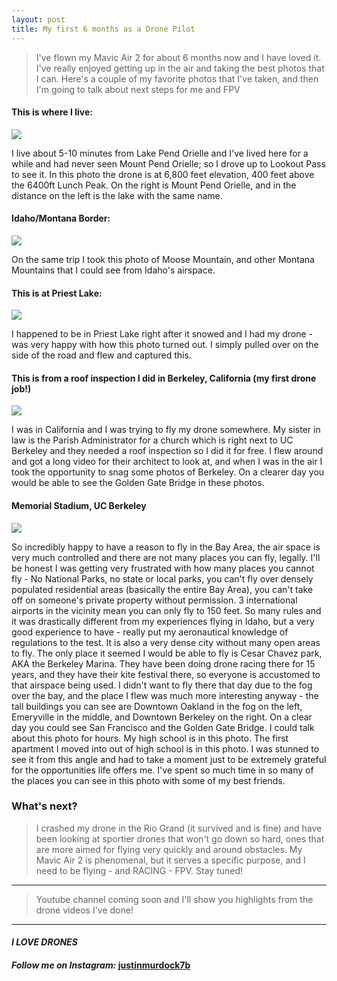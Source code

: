 ```yaml
---
layout: post
title: My first 6 months as a Drone Pilot
---
```


>I've flown my Mavic Air 2 for about 6 months now and I have loved it. I've really enjoyed getting up in the air and taking the best photos that I can. Here's a couple of my favorite photos that I've taken, and then I'm going to talk about next steps for me and FPV

#### **This is where I live:**

<img src="https://github.com/murdockfpv/murdockfpv.github.io/blob/master/images/DJI_0113.jpg?raw=true" style="max-height: 100%; max-width: 100%"/>

I live about 5-10 minutes from Lake Pend Orielle and I've lived here for a while and had never seen Mount Pend Orielle; so I drove up to Lookout Pass to see it. In this photo the drone is at 6,800 feet elevation, 400 feet above the 6400ft Lunch Peak. On the right is Mount Pend Orielle, and in the distance on the left is the lake with the same name.

#### Idaho/Montana Border:

<img src="https://github.com/murdockfpv/murdockfpv.github.io/blob/master/images/DJI_0111.jpg?raw=true" style="max-width:100%"/>

On the same trip I took this photo of Moose Mountain, and other Montana Mountains that I could see from Idaho's airspace.

#### This is at Priest Lake:

<img src="https://github.com/murdockfpv/murdockfpv.github.io/blob/master/images/DJI_0200.JPG?raw=true" style="max-width:100%"/>

I happened to be in Priest Lake right after it snowed and I had my drone - was very happy with how this photo turned out. I simply pulled over on the side of the road and flew and captured this.

#### This is from a roof inspection I did in Berkeley, California (my first drone job!)

<img src="https://github.com/murdockfpv/murdockfpv.github.io/blob/master/images/DJI_0236.jpg?raw=true" style="max-width:100%"/>

I was in California and I was trying to fly my drone somewhere. My sister in law is the Parish Administrator for a church which is right next to UC Berkeley and they needed a roof inspection so I did it for free. I flew around and got a long video for their architect to look at, and when I was in the air I took the opportunity to snag some photos of Berkeley. On a clearer day you would be able to see the Golden Gate Bridge in these photos.

#### Memorial Stadium, UC Berkeley

<img src="https://github.com/murdockfpv/murdockfpv.github.io/blob/master/images/DJI_0244.jpg?raw=true" style="max-width:100%"/>

So incredibly happy to have a reason to fly in the Bay Area, the air space is very much controlled and there are not many places you can fly, legally. I'll be honest I was getting very frustrated with how many places you cannot fly - No National Parks, no state or local parks, you can't fly over densely populated residential areas (basically the entire Bay Area), you can't take off on someone's private property without permission. 3 international airports in the vicinity mean you can only fly to 150 feet. So many rules and it was drastically different from my experiences flying in Idaho, but a very good experience to have - really put my aeronautical knowledge of regulations to the test. It is also a very dense city without many open areas to fly. The only place it seemed I would be able to fly is Cesar Chavez park, AKA the Berkeley Marina. They have been doing drone racing there for 15 years, and they have their kite festival there, so everyone is accustomed to that airspace being used. I didn't want to fly there that day due to the fog over the bay, and the place I flew was much more interesting anyway - the tall buildings you can see are Downtown Oakland in the fog on the left, Emeryville in the middle, and Downtown Berkeley on the right. On a clear day you could see San Francisco and the Golden Gate Bridge. I could talk about this photo for hours. My high school is in this photo. The first apartment I moved into out of high school is in this photo. I was stunned to see it from this angle and had to take a moment just to be extremely grateful for the opportunities life offers me. I've spent so much time in so many of the places you can see in this photo with some of my best friends.

### What's next? 

> I crashed my drone in the Rio Grand (it survived and is fine) and have been looking at sportier drones that won't go down so hard, ones that are more aimed for flying very quickly and around obstacles. My Mavic Air 2 is phenomenal, but it serves a specific purpose, and I need to be flying - and RACING - FPV. Stay tuned!
___ 

> Youtube channel coming soon and I'll show you highlights from the drone videos I've done!

___

#### _**I LOVE DRONES**_
#### _Follow me on Instagram:_ [**justinmurdock7b**](https://www.instagram.com/justinmurdock7b/?hl=en)
